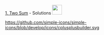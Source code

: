 [1. Two Sum](https://leetcode.com/problems/two-sum/description/) - Solutions [<img height="32" width="32" src="https://unpkg.com/simple-icons@v13/icons/cplusplusbuilder.svg" />](https://github.com/majortom69/Leetcode/blob/master/cpp/1.cpp)


https://github.com/simple-icons/simple-icons/blob/develop/icons/cplusplusbuilder.svg
